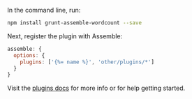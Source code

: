 In the command line, run:

```bash
npm install grunt-assemble-wordcount --save
```

Next, register the plugin with Assemble:

```js
assemble: {
  options: {
    plugins: ['{%= name %}', 'other/plugins/*']
  }
}
```

Visit the [plugins docs](http://assemble.io/plugins/) for more info or for help getting started.
